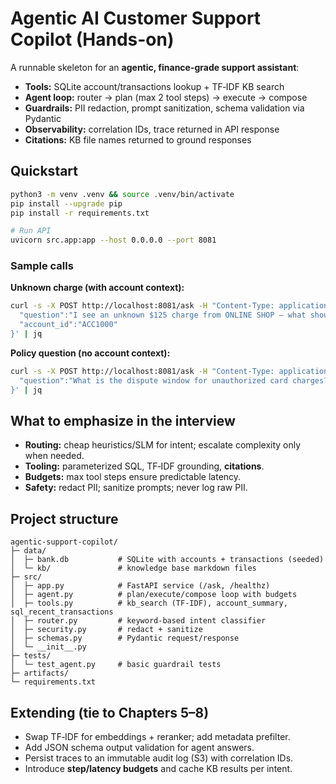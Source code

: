 # Agentic AI Customer Support Copilot (Hands-on)

A runnable skeleton for an **agentic, finance-grade support assistant**:
- **Tools:** SQLite account/transactions lookup + TF‑IDF KB search
- **Agent loop:** router → plan (max 2 tool steps) → execute → compose
- **Guardrails:** PII redaction, prompt sanitization, schema validation via Pydantic
- **Observability:** correlation IDs, trace returned in API response
- **Citations:** KB file names returned to ground responses

## Quickstart

```bash
python3 -m venv .venv && source .venv/bin/activate
pip install --upgrade pip
pip install -r requirements.txt

# Run API
uvicorn src.app:app --host 0.0.0.0 --port 8081
```

### Sample calls

**Unknown charge (with account context):**
```bash
curl -s -X POST http://localhost:8081/ask -H "Content-Type: application/json" -d '{
  "question":"I see an unknown $125 charge from ONLINE SHOP — what should I do?",
  "account_id":"ACC1000"
}' | jq
```

**Policy question (no account context):**
```bash
curl -s -X POST http://localhost:8081/ask -H "Content-Type: application/json" -d '{
  "question":"What is the dispute window for unauthorized card charges?"
}' | jq
```

## What to emphasize in the interview
- **Routing:** cheap heuristics/SLM for intent; escalate complexity only when needed.
- **Tooling:** parameterized SQL, TF‑IDF grounding, **citations**.
- **Budgets:** max tool steps ensure predictable latency.
- **Safety:** redact PII; sanitize prompts; never log raw PII.

## Project structure
```
agentic-support-copilot/
├─ data/
│  ├─ bank.db           # SQLite with accounts + transactions (seeded)
│  └─ kb/               # knowledge base markdown files
├─ src/
│  ├─ app.py            # FastAPI service (/ask, /healthz)
│  ├─ agent.py          # plan/execute/compose loop with budgets
│  ├─ tools.py          # kb_search (TF‑IDF), account_summary, sql_recent_transactions
│  ├─ router.py         # keyword-based intent classifier
│  ├─ security.py       # redact + sanitize
│  ├─ schemas.py        # Pydantic request/response
│  └─ __init__.py
├─ tests/
│  └─ test_agent.py     # basic guardrail tests
├─ artifacts/
└─ requirements.txt
```

## Extending (tie to Chapters 5–8)
- Swap TF‑IDF for embeddings + reranker; add metadata prefilter.
- Add JSON schema output validation for agent answers.
- Persist traces to an immutable audit log (S3) with correlation IDs.
- Introduce **step/latency budgets** and cache KB results per intent.
